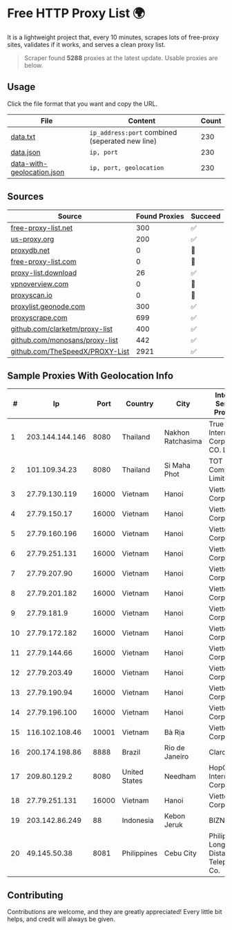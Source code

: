 
# Free HTTP Proxy List 🌍

It is a lightweight project that, every 10 minutes, scrapes lots of free-proxy sites, validates if it works, and serves a clean proxy list.


> Scraper found **5288** proxies at the latest update. Usable proxies are below.

## Usage

Click the file format that you want and copy the URL.


|File|Content|Count|
|----|-------|-----|
|[data.txt](https://raw.githubusercontent.com/themiralay/Proxy-List-World/master/data.txt)|`ip_address:port` combined (seperated new line)|230|
|[data.json](https://raw.githubusercontent.com/themiralay/Proxy-List-World/master/data.json)|`ip, port`|230|
|[data-with-geolocation.json](https://raw.githubusercontent.com/themiralay/Proxy-List-World/master/data-with-geolocation.json)|`ip, port, geolocation`|230|

## Sources

|Source|Found Proxies|Succeed|
|------|-------------|-------|
|[free-proxy-list.net](https://free-proxy-list.net)|300|✅|
|[us-proxy.org](https://www.us-proxy.org)|200|✅|
|[proxydb.net](http://proxydb.net)|0|🚫|
|[free-proxy-list.com](https://free-proxy-list.com/?page=&port=&type%5B%5D=http&type%5B%5D=https&up_time=0&search=Search)|0|🚫|
|[proxy-list.download](https://www.proxy-list.download/HTTP)|26|✅|
|[vpnoverview.com](https://vpnoverview.com/privacy/anonymous-browsing/free-proxy-servers)|0|🚫|
|[proxyscan.io](https://www.proxyscan.io)|0|🚫|
|[proxylist.geonode.com](https://proxylist.geonode.com/api/proxy-list?limit=300&page=1&sort_by=lastChecked&sort_type=desc&protocols=http,https)|300|✅|
|[proxyscrape.com](https://api.proxyscrape.com/v2/?request=displayproxies&protocol=http&timeout=10000&country=all&ssl=all&anonymity=all)|699|✅|
|[github.com/clarketm/proxy-list](https://raw.githubusercontent.com/clarketm/proxy-list/master/proxy-list-raw.txt)|400|✅|
|[github.com/monosans/proxy-list](https://raw.githubusercontent.com/monosans/proxy-list/main/proxies/http.txt)|442|✅|
|[github.com/TheSpeedX/PROXY-List](https://raw.githubusercontent.com/TheSpeedX/PROXY-List/master/http.txt)|2921|✅|


## Sample Proxies With Geolocation Info

|#|Ip|Port|Country|City|Internet Service Provider|
|-|--|----|-------|----|-------------------------|
|1|203.144.144.146|8080|Thailand|Nakhon Ratchasima|True Internet Corporation CO. Ltd.|
|2|101.109.34.23|8080|Thailand|Si Maha Phot|TOT Public Company Limited|
|3|27.79.130.119|16000|Vietnam|Hanoi|Viettel Corporation|
|4|27.79.150.17|16000|Vietnam|Hanoi|Viettel Corporation|
|5|27.79.160.196|16000|Vietnam|Hanoi|Viettel Corporation|
|6|27.79.251.131|16000|Vietnam|Hanoi|Viettel Corporation|
|7|27.79.207.90|16000|Vietnam|Hanoi|Viettel Corporation|
|8|27.79.201.182|16000|Vietnam|Hanoi|Viettel Corporation|
|9|27.79.181.9|16000|Vietnam|Hanoi|Viettel Corporation|
|10|27.79.172.182|16000|Vietnam|Hanoi|Viettel Corporation|
|11|27.79.144.66|16000|Vietnam|Hanoi|Viettel Corporation|
|12|27.79.203.49|16000|Vietnam|Hanoi|Viettel Corporation|
|13|27.79.190.94|16000|Vietnam|Hanoi|Viettel Corporation|
|14|27.79.196.100|16000|Vietnam|Hanoi|Viettel Corporation|
|15|116.102.108.46|10001|Vietnam|Bà Rịa|Viettel Corporation|
|16|200.174.198.86|8888|Brazil|Rio de Janeiro|Claro S.A|
|17|209.80.129.2|8080|United States|Needham|HopOne Internet Corporation|
|18|27.79.251.131|16000|Vietnam|Hanoi|Viettel Corporation|
|19|203.142.86.249|88|Indonesia|Kebon Jeruk|BIZNET|
|20|49.145.50.38|8081|Philippines|Cebu City|Philippine Long Distance Telephone Co.|



## Contributing

Contributions are welcome, and they are greatly appreciated! Every
little bit helps, and credit will always be given.

